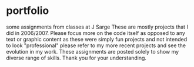 # portfolio
some assignments from classes at J Sarge
These are mostly projects that I did in 2006/2007. Please focus more on the code itself as opposed to any text or graphic content as these were simply fun projects and not intended to look "professional" please refer to my more recent projects and see the evolution in my work. These assignments are posted solely to show my diverse range of skills. Thank you for your understanding.

